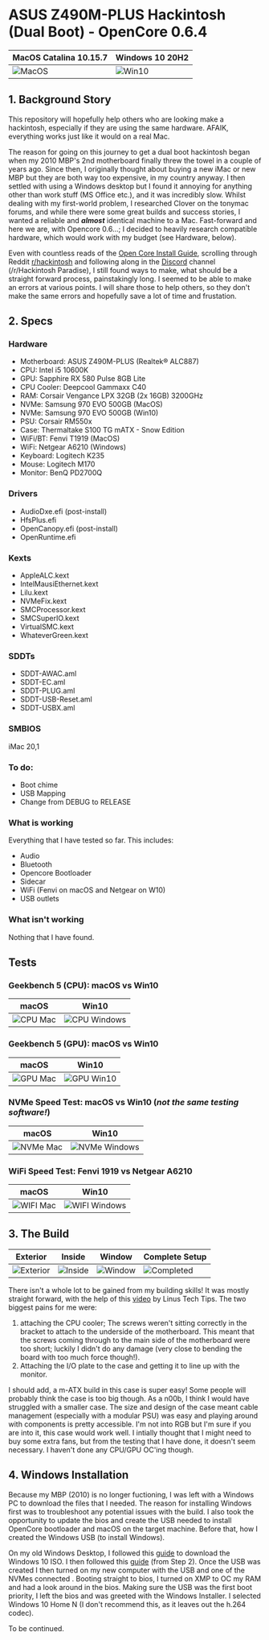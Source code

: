 # ASUS Z490M-PLUS Hackintosh (Dual Boot) - OpenCore 0.6.4
MacOS Catalina 10.15.7 | Windows 10 20H2
-----------------------|----------------
![MacOS](Neofetch_Mac.png) | ![Win10](Neofetch_Windows.PNG) 


## 1.  Background Story
This repository will hopefully help others who are looking make a hackintosh, especially if they are using the same hardware. AFAIK, everything works just like it would on a real Mac. 

The reason for going on this journey to get a dual boot hackintosh began when my 2010 MBP's 2nd motherboard finally threw the towel in a couple of years ago. Since then, I originally thought about buying a new iMac or new MBP but they are both way too expensive, in my country anyway. I then settled with using a Windows desktop but I found it annoying for anything other than work stuff (MS Office etc.), and it was incredibly slow. Whilst dealing with my first-world problem, I researched Clover on the tonymac forums, and while there were some great builds and success stories, I wanted a reliable and ***almost*** identical machine to a Mac. Fast-forward and here we are, with Opencore 0.6...; I decided to heavily research compatible hardware, which would work with my budget (see Hardware, below).

Even with countless reads of the [Open Core Install Guide](https://dortania.github.io/OpenCore-Install-Guide/), scrolling through Reddit [r/hackintosh](https://www.reddit.com/r/hackintosh/) and following along in the [Discord](https://discord.com) channel (/r/Hackintosh Paradise), I still found ways to make, what should be a straight forward process, painstakingly long. I seemed to be able to make an errors at various points. I will share those to help others, so they don't make the same errors and hopefully save a lot of time and frustation. 

## 2. Specs
### Hardware
* Motherboard: ASUS Z490M-PLUS (Realtek® ALC887)
* CPU: Intel i5 10600K
* GPU: Sapphire RX 580 Pulse 8GB Lite
* CPU Cooler: Deepcool Gammaxx C40
* RAM: Corsair Vengance LPX 32GB (2x 16GB) 3200GHz
* NVMe: Samsung 970 EVO 500GB (MacOS)
* NVMe: Samsung 970 EVO 500GB (Win10)
* PSU: Corsair RM550x
* Case: Thermaltake S100 TG mATX - Snow Edition
* WiFi/BT: Fenvi T1919 (MacOS)
* WiFi: Netgear A6210 (Windows)
* Keyboard: Logitech K235
* Mouse: Logitech M170
* Monitor: BenQ PD2700Q

### Drivers
* AudioDxe.efi (post-install)
* HfsPlus.efi
* OpenCanopy.efi (post-install)
* OpenRuntime.efi

### Kexts
* AppleALC.kext
* IntelMausiEthernet.kext
* Lilu.kext
* NVMeFix.kext
* SMCProcessor.kext
* SMCSuperIO.kext
* VirtualSMC.kext
* WhateverGreen.kext

### SDDTs
* SDDT-AWAC.aml
* SDDT-EC.aml
* SDDT-PLUG.aml
* SDDT-USB-Reset.aml
* SDDT-USBX.aml

### SMBIOS
iMac 20,1

### To do:
* Boot chime
* USB Mapping
* Change from DEBUG to RELEASE

### What is working
Everything that I have tested so far. This includes: 
* Audio
* Bluetooth
* Opencore Bootloader
* Sidecar
* WiFi (Fenvi on macOS and Netgear on W10)
* USB outlets

### What isn't working
Nothing that I have found.


## Tests
### Geekbench 5 (CPU): macOS vs Win10
macOS | Win10
----- |------
![CPU Mac](CPU_Mac.png) | ![CPU Windows](CPU_Windows.PNG)

### Geekbench 5 (GPU): macOS vs Win10
macOS | Win10
----- |------
![GPU Mac](OpenCL_Mac.png) | ![GPU Win10](OpenCL_Windows.PNG)

### NVMe Speed Test: macOS vs Win10 (_not the same testing software!_)
macOS | Win10
----- |------
![NVMe Mac](NVMEMac.png) | ![NVMe Windows](NVMeWindows.PNG)

### WiFi Speed Test: Fenvi 1919 vs Netgear A6210
macOS | Win10
----- |------
![WIFI Mac](WIFI_MAC.png) | ![WIFI Windows](WIFI_WINDOWS.PNG) 

## 3. The Build
Exterior | Inside | Window | Complete Setup
-------- | ------ | ------ | --------------
![Exterior](Build_exterior.png) | ![Inside](Build_inside.png) | ![Window](Build_window.png) | ![Completed](Build_complete.png)

There isn't a whole lot to be gained from my building skills! It was mostly straight forward, with the help of this [video](https://www.youtube.com/watch?v=v7MYOpFONCU) by Linus Tech Tips. The two biggest pains for me were: 
1. attaching the CPU cooler; The screws weren't sitting correctly in the bracket to attach to the underside of the motherboard. This meant that the screws coming through to the main side of the motherboard were too short; luckily I didn't do any damage (very close to bending the board with too much force though!).   
2. Attaching the I/O plate to the case and getting it to line up with the monitor. 

I should add, a m-ATX build in this case is super easy! Some people will probably think the case is too big though. As a n00b, I think I would have struggled with a smaller case. The size and design of the case meant cable management (especially with a modular PSU) was easy and playing around with components is pretty accessible. I'm not into RGB but I'm sure if you are into it, this case would work well. I intially thought that I might need to buy some extra fans, but from the testing that I have done, it doesn't seem necessary. I haven't done any CPU/GPU OC'ing though.

## 4. Windows Installation
Because my MBP (2010) is no longer fuctioning, I was left with a Windows PC to download the files that I needed. The reason for installing Windows first was to troubleshoot any potential issues with the build. I also took the opportunity to update the bios and create the USB needed to install OpenCore bootloader and macOS on the target machine. Before that, how I created the Windows USB (to install Windows).

On my old Windows Desktop, I followed this [guide](https://www.howtogeek.com/427223/how-to-download-a-windows-10-iso-without-the-media-creation-tool/) to download the Windows 10 ISO. I then followed this [guide](https://www.howtogeek.com/howto/9585/how-to-setup-a-usb-flash-drive-to-install-windows-7/) (from Step 2). Once the USB was created I then turned on my new computer with the USB and one of the NVMes connected . Booting straight to bios, I turned on XMP to OC my RAM and had a look around in the bios. Making sure the USB was the first boot priority, I left the bios and was greeted with the Windows Installer. I selected Windows 10 Home N (I don't recommend this, as it leaves out the h.264 codec).



To be continued.
